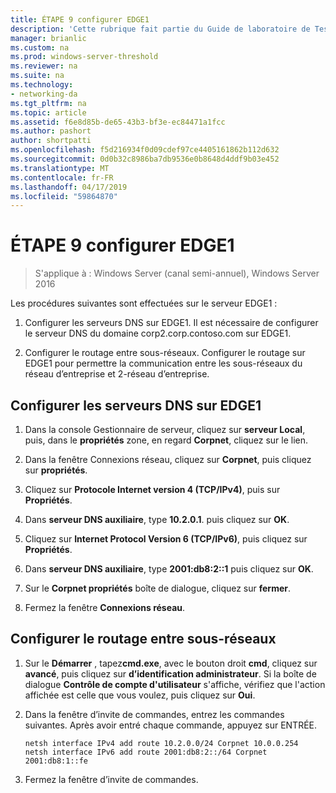 ```yaml
---
title: ÉTAPE 9 configurer EDGE1
description: 'Cette rubrique fait partie du Guide de laboratoire de Test : illustrer un déploiement Multisite DirectAccess pour Windows Server 2016'
manager: brianlic
ms.custom: na
ms.prod: windows-server-threshold
ms.reviewer: na
ms.suite: na
ms.technology:
- networking-da
ms.tgt_pltfrm: na
ms.topic: article
ms.assetid: f6e8d85b-de65-43b3-bf3e-ec84471a1fcc
ms.author: pashort
author: shortpatti
ms.openlocfilehash: f5d216934f0d09cdef97ce4405161862b112d632
ms.sourcegitcommit: 0d0b32c8986ba7db9536e0b8648d4ddf9b03e452
ms.translationtype: MT
ms.contentlocale: fr-FR
ms.lasthandoff: 04/17/2019
ms.locfileid: "59864870"
---
```

# <a name="step-9-configure-edge1"></a>ÉTAPE 9 configurer EDGE1

>S'applique à : Windows Server (canal semi-annuel), Windows Server 2016

Les procédures suivantes sont effectuées sur le serveur EDGE1 :  
  
1. Configurer les serveurs DNS sur EDGE1. Il est nécessaire de configurer le serveur DNS du domaine corp2.corp.contoso.com sur EDGE1.  
  
2. Configurer le routage entre sous-réseaux. Configurer le routage sur EDGE1 pour permettre la communication entre les sous-réseaux du réseau d’entreprise et 2-réseau d’entreprise.  
  
## <a name="IPv6"></a>Configurer les serveurs DNS sur EDGE1  
  
1.  Dans la console Gestionnaire de serveur, cliquez sur **serveur Local**, puis, dans le **propriétés** zone, en regard **Corpnet**, cliquez sur le lien.  
  
2.  Dans la fenêtre Connexions réseau, cliquez sur **Corpnet**, puis cliquez sur **propriétés**.  
  
3.  Cliquez sur **Protocole Internet version 4 (TCP/IPv4)**, puis sur **Propriétés**.  
  
4.  Dans **serveur DNS auxiliaire**, type **10.2.0.1**. puis cliquez sur **OK**.  
  
5.  Cliquez sur **Internet Protocol Version 6 (TCP/IPv6)**, puis cliquez sur **Propriétés**.  
  
6.  Dans **serveur DNS auxiliaire**, type **2001:db8:2::1** puis cliquez sur **OK**.  
  
7.  Sur le **Corpnet propriétés** boîte de dialogue, cliquez sur **fermer**.  
  
8.  Fermez la fenêtre **Connexions réseau**.  
  
## <a name="ConfigRouting"></a>Configurer le routage entre sous-réseaux  
  
1.  Sur le **Démarrer** , tapez**cmd.exe**, avec le bouton droit **cmd**, cliquez sur **avancé**, puis cliquez sur **d’identification administrateur**. Si la boîte de dialogue **Contrôle de compte d'utilisateur** s'affiche, vérifiez que l'action affichée est celle que vous voulez, puis cliquez sur **Oui**.  
  
2.  Dans la fenêtre d’invite de commandes, entrez les commandes suivantes. Après avoir entré chaque commande, appuyez sur ENTRÉE.  
  
    ```  
    netsh interface IPv4 add route 10.2.0.0/24 Corpnet 10.0.0.254  
    netsh interface IPv6 add route 2001:db8:2::/64 Corpnet 2001:db8:1::fe  
    ```  
  
3.  Fermez la fenêtre d’invite de commandes.  
  


